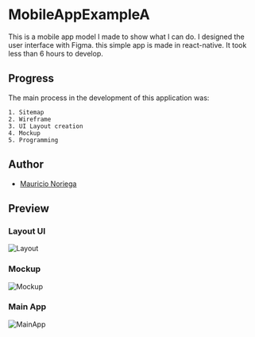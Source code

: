 
# MobileAppExampleA

This is a mobile app model I made to show what I can do. I designed the user interface with 
Figma. this simple app is made in react-native. It took less than 6 hours to develop. 

##  Progress
The main process in the development of this application was:

    1. Sitemap
    2. Wireframe
    3. UI Layout creation
    4. Mockup
    5. Programming

## Author

- [Mauricio Noriega](https://www.fiverr.com/manoriega?up_rollout=true)


## Preview


### Layout UI
![Layout](https://cdn.discordapp.com/attachments/953496196389961748/987932870909759488/unknown.png)

### Mockup
![Mockup](https://cdn.discordapp.com/attachments/953496196389961748/987933071372333066/unknown.png)

### Main App
![MainApp](https://cdn.discordapp.com/attachments/953496196389961748/987934208695615508/WhatsApp_Video_2022-06-18_at_11.16.47_PM.gif)
